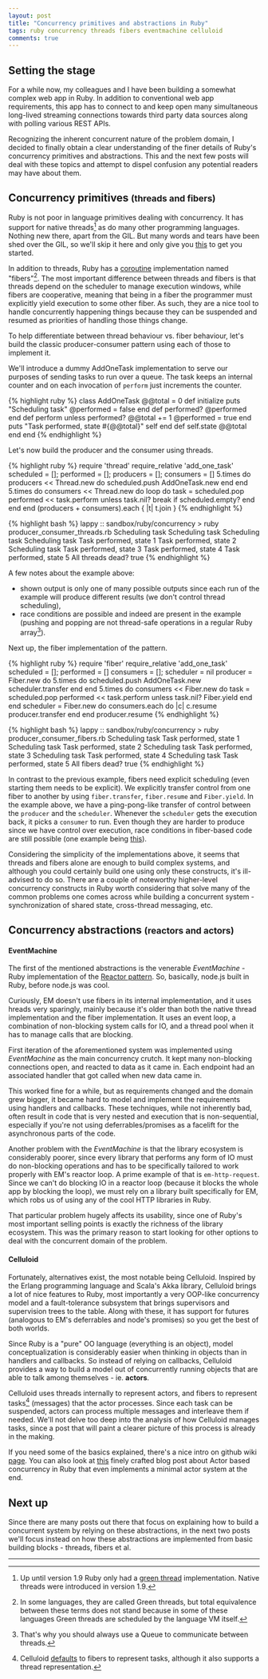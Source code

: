 ```yaml
---
layout: post
title: "Concurrency primitives and abstractions in Ruby"
tags: ruby concurrency threads fibers eventmachine celluloid
comments: true
---
```


## Setting the stage

For a while now, my colleagues and I have been building a somewhat complex web app in Ruby. In addition to conventional web app requirements, this app has to connect to and keep open many simultaneous long-lived streaming connections towards third party data sources along with polling various REST APIs.

Recognizing the inherent concurrent nature of the problem domain, I decided to finally obtain a clear understanding of the finer details of Ruby's concurrency primitives and abstractions. This and the next few posts will deal with these topics and attempt to dispel confusion any potential readers may have about them.

## Concurrency primitives <small>(threads and fibers)</small>

Ruby is not poor in language primitives dealing with concurrency. It has support for native threads[^1] as do many other programming languages. Nothing new there, apart from the GIL. But many words and tears have been shed over the GIL, so we'll skip it here and only give you [this](http://www.jstorimer.com/blogs/workingwithcode/8085491-nobody-understands-the-gil) to get you started. 

In addition to threads, Ruby has a [coroutine](http://www.ruby-doc.org/core-2.1.1/Fiber.html) implementation named "fibers"[^2]. The most important difference between threads and fibers is that threads depend on the scheduler to manage execution windows, while fibers are cooperative, meaning that being in a fiber the programmer must explicitly yield execution to some other fiber. As such, they are a nice tool to handle concurrently happening things because they can be suspended and resumed as priorities of handling those things change.

To help differentiate  between thread behaviour vs. fiber behaviour, let's build the classic producer-consumer pattern using each of those to implement it.

We'll introduce a dummy AddOneTask implementation to serve our purposes of sending tasks to run over a queue. The task keeps an internal counter and on each invocation of ```perform``` just increments the counter.

{% highlight ruby %}
  class AddOneTask
    @@total = 0
    def initialize
      puts "Scheduling task"
      @performed = false
    end
    def performed?
      @performed
    end
    def perform
      unless performed?
        @@total += 1
        @performed = true
      end
      puts "Task performed, state #{@@total}"
      self
    end
    def self.state
      @@total
    end
  end
{% endhighlight %}

Let's now build the producer and the consumer using threads.

{% highlight ruby %}
  require 'thread'
  require_relative 'add_one_task'
  scheduled = []; performed = []; producers = []; consumers = []
  5.times do
    producers << Thread.new do
      scheduled.push AddOneTask.new
    end
  end
  5.times do
    consumers << Thread.new do
      loop do
        task = scheduled.pop
        performed << task.perform unless task.nil?
        break if scheduled.empty?
      end
    end
  end
  (producers + consumers).each { |t| t.join }
{% endhighlight %}

{% highlight bash %}
lappy :: sandbox/ruby/concurrency > ruby producer_consumer_threads.rb
Scheduling task
Scheduling task
Scheduling task
Scheduling task
Task performed, state 1
Task performed, state 2
Scheduling task
Task performed, state 3
Task performed, state 4
Task performed, state 5
All threads dead? true
{% endhighlight %}

A few notes about the example above:

* shown output is only one of many possible outputs since each run of the example will produce different results (we don't control thread scheduling),
* race conditions are possible and indeed are present in the example (pushing and popping are not thread-safe operations in a regular Ruby array[^4]).

Next up, the fiber implementation of the pattern.

{% highlight ruby %}
  require 'fiber'
  require_relative 'add_one_task'
  scheduled = []; performed = []
  consumers = []; scheduler = nil
  producer = Fiber.new do
    5.times do
      scheduled.push AddOneTask.new
      scheduler.transfer
    end
  end
  5.times do
    consumers << Fiber.new do
      task = scheduled.pop
      performed << task.perform unless task.nil?
      Fiber.yield
    end
  end
  scheduler = Fiber.new do
    consumers.each do |c|
      c.resume
      producer.transfer
    end
  end
  producer.resume
{% endhighlight %}

{% highlight bash %}
lappy :: sandbox/ruby/concurrency > ruby producer_consumer_fibers.rb
Scheduling task
Task performed, state 1
Scheduling task
Task performed, state 2
Scheduling task
Task performed, state 3
Scheduling task
Task performed, state 4
Scheduling task
Task performed, state 5
All fibers dead? true
{% endhighlight %}

In contrast to the previous example, fibers need explicit scheduling (even starting them needs to be explicit). We explicitly transfer control from one fiber to another by using ```fiber.transfer```, ```fiber.resume``` and ```Fiber.yield```. In the example above, we have a ping-pong-like transfer of control between the ```producer``` and the ```scheduler```. Whenever the ```scheduler``` gets the execution back, it picks a ```consumer``` to run. Even though they are harder to produce since we have control over execution, race conditions in fiber-based code are still possible (one example being [this](https://gist.github.com/raggi/1220800)).

Considering the simplicity of the implementations above, it seems that threads and fibers alone are enough to build complex systems, and although you could certainly build one using only these constructs, it's ill-advised to do so. There are a couple of noteworthy higher-level concurrency constructs in Ruby worth considering that solve many of the common problems one comes across while building a concurrent system - synchronization of shared state, cross-thread messaging, etc.

## Concurrency abstractions <small>(reactors and actors)</small>

#### EventMachine

The first of the mentioned abstractions is the venerable *EventMachine* - Ruby implementation of the [Reactor pattern](http://en.wikipedia.org/wiki/Reactor_pattern). So, basically, node.js built in Ruby, before node.js was cool.

Curiously, EM doesn't use fibers in its internal implementation, and it uses  hreads very sparingly, mainly because it's older than both the native thread implementation and the fiber implementation. It uses an event loop, a combination of non-blocking system calls for IO, and a thread pool when it has to manage calls that are blocking.

First iteration of the aforementioned system was implemented using *EventMachine* as the main concurrency crutch. It kept many non-blocking connections open, and reacted to data as it came in. Each endpoint had an associated handler that got called when new data came in. 

This worked fine for a while, but as requirements changed and the domain grew bigger, it became hard to model and implement the requirements using handlers and callbacks. These techniques, while not inherently bad, often result in code that is very nested and execution that is non-sequential, especially if you're not using deferrables/promises as a facelift for the asynchronous parts of the code.

Another problem with the *EventMachine* is that the library ecosystem is considerably poorer, since every library that performs any form of IO must do non-blocking operations and has to be specifically tailored to work properly with EM's reactor loop. A prime example of that is ```em-http-request```. Since we can't do blocking IO in a reactor loop (because it blocks the whole app by blocking the loop), we must rely on a library built specifically for EM, which robs us of using any of the cool HTTP libraries in Ruby.

That particular problem hugely affects its usability, since one of Ruby's most important selling points is exactly the richness of the library ecosystem. This was the primary reason to start looking for other options to deal with the concurrent domain of the problem.

#### Celluloid

Fortunately, alternatives exist, the most notable being Celluloid. Inspired by the Erlang programming language and Scala's Akka library, Celluloid brings a lot of nice features to Ruby, most importantly a very OOP-like concurrency model and a fault-tolerance subsystem that brings supervisors and supervision trees to the table. Along with these, it has support for futures (analogous to EM's deferrables and node's promises) so you get the best of both worlds.

Since Ruby is a "pure" OO language (everything is an object), model conceptualization is considerably easier when thinking in objects than in handlers and callbacks. So instead of relying on callbacks, Celluloid provides a way to build a model out of concurrently running objects that are able to talk among themselves - ie. **actors**.

Celluloid uses threads internally to represent actors, and fibers to represent tasks[^3] (messages) that the actor processes. Since each task can be suspended, actors can process multiple messages and interleave them if needed. We'll not delve too deep into the analysis of how Celluloid manages tasks, since a post that will paint a clearer picture of this process is already in the making.

If you need some of the basics explained, there's a nice intro on github wiki [page](https://github.com/celluloid/celluloid/wiki). You can also look at [this](https://practicingruby.com/articles/gentle-intro-to-actor-based-concurrency) finely crafted blog post about Actor based concurrency in Ruby that even implements a minimal actor system at the end. 

## Next up

Since there are many posts out there that focus on explaining how to build a concurrent system by relying on these abstractions, in the next two posts we'll focus instead on how these abstractions are implemented from basic building blocks - threads, fibers et al.

---
[^1]: Up until version 1.9 Ruby only had a [green thread](http://en.wikipedia.org/wiki/Green_threads) implementation. Native threads were introduced in version 1.9.

[^2]: In some languages, they are called Green threads, but total equivalence between these terms does not stand because in some of these languages Green threads are scheduled by the language VM itself.

[^3]: Celluloid [defaults](https://github.com/celluloid/celluloid/blob/64e46ee0ecbd848249d0476e8ac512b93bf18485/lib/celluloid.rb#L509) to fibers to represent tasks, although it also supports a thread representation.
 
[^4]: That's why you should always use a Queue to communicate between threads.
